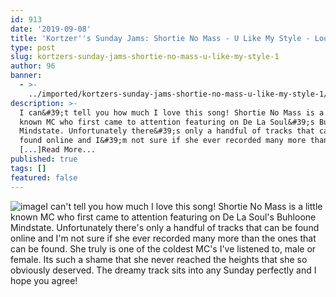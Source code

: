 ```yaml
---
id: 913
date: '2019-09-08'
title: 'Kortzer''s Sunday Jams: Shortie No Mass - U Like My Style - Loose Lips'
type: post
slug: kortzers-sunday-jams-shortie-no-mass-u-like-my-style-1
author: 96
banner:
  - >-
    ../imported/kortzers-sunday-jams-shortie-no-mass-u-like-my-style-1/image913.jpeg
description: >-
  I can&#39;t tell you how much I love this song! Shortie No Mass is a little
  known MC who first came to attention featuring on De La Soul&#39;s Buhloone
  Mindstate. Unfortunately there&#39;s only a handful of tracks that can be
  found online and I&#39;m not sure if she ever recorded many more than the ones
  [...]Read More...
published: true
tags: []
featured: false
---
```

![image](../../imported/kortzers-sunday-jams-shortie-no-mass-u-like-my-style-1/image913.jpeg)I can't tell you how much I love this song! Shortie No Mass is a little known MC who first came to attention featuring on De La Soul's Buhloone Mindstate. Unfortunately there's only a handful of tracks that can be found online and I'm not sure if she ever recorded many more than the ones that can be found. She truly is one of the coldest MC's I've listened to, male or female. Its such a shame that she never reached the heights that she so obviously deserved. The dreamy track sits into any Sunday perfectly and I hope you agree!